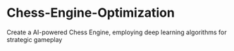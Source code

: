 # Chess-Engine-Optimization
Create a AI-powered Chess Engine, employing deep learning algorithms for strategic gameplay
